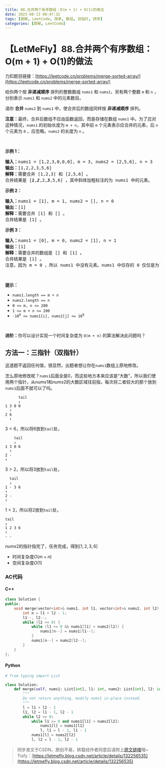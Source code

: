 ```yaml
---
title: 88.合并两个有序数组：O(m + 1) + O(1)的做法
date: 2023-08-13 08:47:32
tags: [题解, LeetCode, 简单, 数组, 双指针, 排序]
categories: [题解, LeetCode]
---
```


# 【LetMeFly】88.合并两个有序数组：O(m + 1) + O(1)的做法

力扣题目链接：[https://leetcode.cn/problems/merge-sorted-array/](https://leetcode.cn/problems/merge-sorted-array/)

<p>给你两个按 <strong>非递减顺序</strong> 排列的整数数组&nbsp;<code>nums1</code><em> </em>和 <code>nums2</code>，另有两个整数 <code>m</code> 和 <code>n</code> ，分别表示 <code>nums1</code> 和 <code>nums2</code> 中的元素数目。</p>

<p>请你 <strong>合并</strong> <code>nums2</code><em> </em>到 <code>nums1</code> 中，使合并后的数组同样按 <strong>非递减顺序</strong> 排列。</p>

<p><strong>注意：</strong>最终，合并后数组不应由函数返回，而是存储在数组 <code>nums1</code> 中。为了应对这种情况，<code>nums1</code> 的初始长度为 <code>m + n</code>，其中前 <code>m</code> 个元素表示应合并的元素，后 <code>n</code> 个元素为 <code>0</code> ，应忽略。<code>nums2</code> 的长度为 <code>n</code> 。</p>

<p>&nbsp;</p>

<p><strong>示例 1：</strong></p>

<pre>
<strong>输入：</strong>nums1 = [1,2,3,0,0,0], m = 3, nums2 = [2,5,6], n = 3
<strong>输出：</strong>[1,2,2,3,5,6]
<strong>解释：</strong>需要合并 [1,2,3] 和 [2,5,6] 。
合并结果是 [<em><strong>1</strong></em>,<em><strong>2</strong></em>,2,<em><strong>3</strong></em>,5,6] ，其中斜体加粗标注的为 nums1 中的元素。
</pre>

<p><strong>示例 2：</strong></p>

<pre>
<strong>输入：</strong>nums1 = [1], m = 1, nums2 = [], n = 0
<strong>输出：</strong>[1]
<strong>解释：</strong>需要合并 [1] 和 [] 。
合并结果是 [1] 。
</pre>

<p><strong>示例 3：</strong></p>

<pre>
<strong>输入：</strong>nums1 = [0], m = 0, nums2 = [1], n = 1
<strong>输出：</strong>[1]
<strong>解释：</strong>需要合并的数组是 [] 和 [1] 。
合并结果是 [1] 。
注意，因为 m = 0 ，所以 nums1 中没有元素。nums1 中仅存的 0 仅仅是为了确保合并结果可以顺利存放到 nums1 中。
</pre>

<p>&nbsp;</p>

<p><strong>提示：</strong></p>

<ul>
	<li><code>nums1.length == m + n</code></li>
	<li><code>nums2.length == n</code></li>
	<li><code>0 &lt;= m, n &lt;= 200</code></li>
	<li><code>1 &lt;= m + n &lt;= 200</code></li>
	<li><code>-10<sup>9</sup> &lt;= nums1[i], nums2[j] &lt;= 10<sup>9</sup></code></li>
</ul>

<p>&nbsp;</p>

<p><strong>进阶：</strong>你可以设计实现一个时间复杂度为 <code>O(m + n)</code> 的算法解决此问题吗？</p>


    
## 方法一：三指针（双指针）

这道题不返回任何值，很显然，出题者想让你在```nums1```数组上原地修改。

怎么原地修改呢？```nums1```后面全是$0$，而这些地方本来应该是“大数”，所以我们使用两个指针，从$nums1$和$nums2$的大数区域往前指，每次将二者较大的那个放到```nums1```后面不就可以了吗。

```
      tail
      ↓
1 3 0 0
  ↑
2 6
  ↑
```

$3 < 6$，所以将$6$放到```tail```处，

```
    tail
    ↓
1 3 0 6
  ↑
2 -
↑
```

$3 > 2$，所以将$3$放到```tail```处，

```
  tail
  ↓
1 - 3 6
↑
2 -
↑
```

$1 < 2$，所以将$2$放到```tail```处，

```
tail
↓
1 2 3 6
↑
- -
```

$nums2$的指针指完了，任务完成，得到$[1, 2, 3, 6]$

+ 时间复杂度$O(m + n)$
+ 空间复杂度$O(1)$

### AC代码

#### C++

```cpp
class Solution {
public:
    void merge(vector<int>& nums1, int l1, vector<int>& nums2, int l2) {
        int n = l1 + l2 - 1;
        l1--, l2--;
        while (l2 >= 0) {
            while (l1 >= 0 && nums1[l1] > nums2[l2]) {
                nums1[n--] = nums1[l1--];
            }
            nums1[n--] = nums2[l2--];
        }
    }
};
```

#### Python

```python
# from typing import List

class Solution:
    def merge(self, nums1: List[int], l1: int, nums2: List[int], l2: int) -> None:
        """
        Do not return anything, modify nums1 in-place instead.
        """
        l = l1 + l2 - 1
        l1, l2 = l1 - 1, l2 - 1
        while l2 >= 0:
            while l1 >= 0 and nums1[l1] > nums2[l2]:
                nums1[l] = nums1[l1]
                l, l1 = l - 1, l1 - 1
            nums1[l] = nums2[l2]
            l, l2 = l - 1, l2 - 1
```

> 同步发文于CSDN，原创不易，转载经作者同意后请附上[原文链接](https://blog.letmefly.xyz/2023/08/13/LeetCode%200088.%E5%90%88%E5%B9%B6%E4%B8%A4%E4%B8%AA%E6%9C%89%E5%BA%8F%E6%95%B0%E7%BB%84/)哦~
> Tisfy：[https://letmefly.blog.csdn.net/article/details/132256535](https://letmefly.blog.csdn.net/article/details/132256535)
